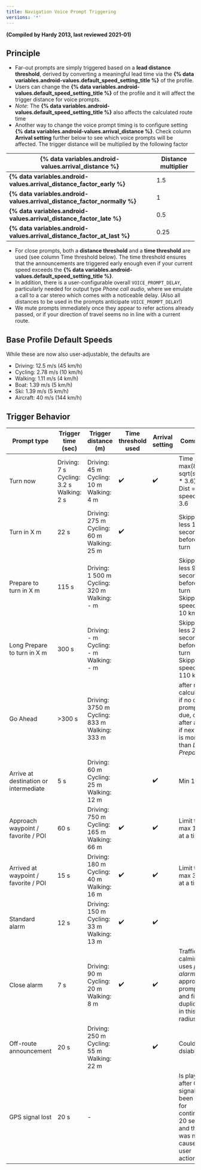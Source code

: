 ```yaml
---
title: Navigation Voice Prompt Triggering
versions: '*'
---
```


**(Compiled by Hardy 2013, last reviewed 2021-01)**
## Principle
* Far-out prompts are simply triggered based on a **lead distance threshold**, derived by converting a meaningful lead time via the **{% data variables.android-values.default_speed_setting_title %}** of the profile.
* Users can change the **{% data variables.android-values.default_speed_setting_title %}** of the profile and it will affect the trigger distance for voice prompts.
* *Note*: The **{% data variables.android-values.default_speed_setting_title %}** also affects the calculated route time 
* Another way to change the voice prompt timing is to configure setting **{% data variables.android-values.arrival_distance %}**. Check column **Arrival setting** further below to see which voice prompts will be affected. The trigger distance will be multiplied by the following factor

**{% data variables.android-values.arrival_distance %}** | Distance multiplier
--- | --- 
**{% data variables.android-values.arrival_distance_factor_early %}** | 1.5
**{% data variables.android-values.arrival_distance_factor_normally %}** | 1
**{% data variables.android-values.arrival_distance_factor_late %}** | 0.5
**{% data variables.android-values.arrival_distance_factor_at_last %}** | 0.25
* For close prompts, both a **distance threshold** and a **time threshold** are used (see column Time threshold below). The time threshold ensures that the announcements are triggered early enough even if your current speed exceeds the **{% data variables.android-values.default_speed_setting_title %}**.
* In addition, there is a user-configurable overall `VOICE_PROMPT_DELAY`, particularly needed for output type _Phone call audio_, where we emulate a call to a car stereo which comes with a noticeable delay. (Also all distances to be used in the prompts anticipate `VOICE_PROMPT_DELAY`!)
* We mute prompts immediately once they appear to refer actions already passed, or if your direction of travel seems no in line with a current route.

## Base Profile Default Speeds
While these are now also user-adjustable, the defaults are
* Driving: 12.5 m/s (45 km/h)
* Cycling: 2.78 m/s (10 km/h)
* Walking: 1.11 m/s (4 km/h)
* Boat: 1.39 m/s (5 km/h)
* Ski: 1.39  m/s (5 km/h)
* Aircraft: 40 m/s (144 km/h)

## Trigger Behavior
Prompt type | Trigger time (sec) | Trigger distance (m) | Time threshold used | Arrival setting | Comment
--- | --- | --- | --- | --- | --
Turn now | Driving: 7 s<br> Cycling: 3.2 s<br> Walking: 2 s | Driving: 45 m <br> Cycling: 10 m <br> Walking: 4 m | :heavy_check_mark: | :heavy_check_mark: | Time = max(8, sqrt(speed * 3.6)) <br> Dist = speed * 3.6
Turn in X m | 22 s | Driving: 275 m <br> Cycling: 60 m <br> Walking: 25 m | :heavy_check_mark: |  | Skipped if less 15 seconds before turn
Prepare to turn in X m | 115 s | Driving: 1 500 m <br> Cycling: 320 m <br> Walking: - m |  |  | Skipped if less 90 seconds before turn<br>Skipped if speed < 10 kmh
Long Prepare to turn in X m | 300 s | Driving: - m <br> Cycling: - m <br> Walking: - m |  |  | Skipped if less 250 seconds before turn<br>Skipped if speed < 110 kmh
Go Ahead | >300 s | Driving: 3750 m <br> Cycling: 833 m <br> Walking: 333 m | | | after route calculation if no other prompt is due, or after a turn if next turn is more than *Long Prepare*
Arrive at destination or intermediate | 5 s | Driving: 60 m <br> Cycling: 25 m <br> Walking: 12 m | |:heavy_check_mark: | Min 12m
Approach waypoint / favorite / POI | 60 s | Driving: 750 m <br> Cycling: 165 m <br> Walking: 66 m | :heavy_check_mark: | :heavy_check_mark: | Limit to max 1 pnt at a time
Arrived at waypoint / favorite / POI | 15 s | Driving: 180 m <br> Cycling: 40 m <br> Walking: 16 m | :heavy_check_mark: | :heavy_check_mark: | Limit to max 3 pnts at a time
Standard alarm | 12 s | Driving: 150 m <br> Cycling: 33 m <br> Walking: 13 m | :heavy_check_mark: | :heavy_check_mark: | 
Close alarm | 7 s | Driving: 90 m <br> Cycling: 20 m <br> Walking: 8 m | :heavy_check_mark: | :heavy_check_mark: | Traffic calming uses *pass alarm* for approach prompt and filters duplicate in this radius
Off-route announcement | 20 s | Driving: 250 m <br> Cycling: 55 m <br> Walking: 22 m | | :heavy_check_mark: | Could be dsiabled
GPS signal lost | 20 s | - | | | Is played after GPS signal has been lost for continuous 20 sec and this was not caused by user action.
